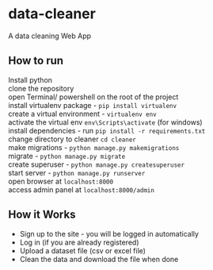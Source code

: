 # data-cleaner

A data cleaning Web App

## How to run
Install python <br>
clone the repository <br>
open Terminal/ powershell on the root of the project <br>
install virtualenv package - `pip install virtualenv` <br>
create a virtual environment - `virtualenv env` <br>
activate the virtual env `env\Scripts\activate` (for windows) <br>
install dependencies - run `pip install -r requirements.txt` <br>
change directory to cleaner  `cd cleaner`  <br>
make migrations - `python manage.py makemigrations`  <br>
migrate - `python manage.py migrate`  <br>
create superuser - `python manage.py createsuperuser`  <br>
start server - `python manage.py runserver`  <br>
open browser at `localhost:8000`  <br>
access admin panel at `localhost:8000/admin`  <br>

## How it Works
<ul>
 <li>Sign up to the site - you will be logged in automatically </li>
 <li>Log in (if you are already registered)</li>
 <li>Upload a dataset file (csv or excel file)</li>
 <li>Clean the data and download the file when done </li>
</ul>

